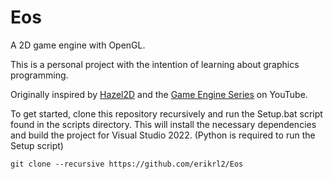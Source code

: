 # Eos

A 2D game engine with OpenGL.

This is a personal project with the intention of learning about graphics programming.

Originally inspired by [Hazel2D](https://github.com/TheCherno/Hazel) and the [Game Engine Series](https://youtube.com/playlist?list=PLlrATfBNZ98dC-V-N3m0Go4deliWHPFwT) on YouTube.

To get started, clone this repository recursively and run the Setup.bat script found in the scripts directory. This will install the necessary dependencies and build the project for Visual Studio 2022.
(Python is required to run the Setup script)

`git clone --recursive https://github.com/erikrl2/Eos`
